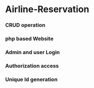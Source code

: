 # Airline-Reservation

### CRUD operation
### php based Website
### Admin and user Login
### Authorization access
### Unique Id generation
